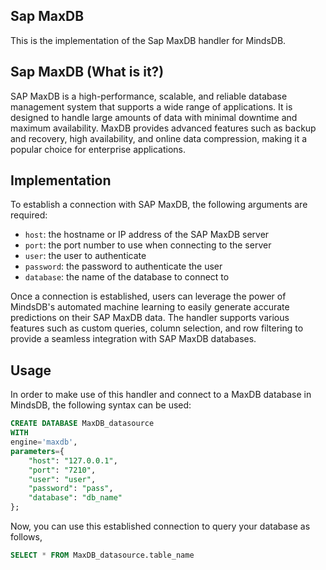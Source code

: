## Sap MaxDB
This is the implementation of the Sap MaxDB handler for MindsDB.

## Sap MaxDB (What is it?)
SAP MaxDB is a high-performance, scalable, and reliable database management system that supports a wide range of applications. It is designed to handle large amounts of data with minimal downtime and maximum availability. MaxDB provides advanced features such as backup and recovery, high availability, and online data compression, making it a popular choice for enterprise applications.

## Implementation
To establish a connection with SAP MaxDB, the following arguments are required:

* `host`: the hostname or IP address of the SAP MaxDB server
* `port`: the port number to use when connecting to the server
* `user`: the user to authenticate
* `password`: the password to authenticate the user
* `database`: the name of the database to connect to

Once a connection is established, users can leverage the power of MindsDB's automated machine learning to easily generate accurate predictions on their SAP MaxDB data. The handler supports various features such as custom queries, column selection, and row filtering to provide a seamless integration with SAP MaxDB databases.

## Usage
In order to make use of this handler and connect to a MaxDB database in MindsDB, the following syntax can be used:
```sql
CREATE DATABASE MaxDB_datasource
WITH
engine='maxdb',
parameters={
    "host": "127.0.0.1",
    "port": "7210",
    "user": "user",
    "password": "pass",
    "database": "db_name"
};
```
Now, you can use this established connection to query your database as follows,
```sql
SELECT * FROM MaxDB_datasource.table_name
```